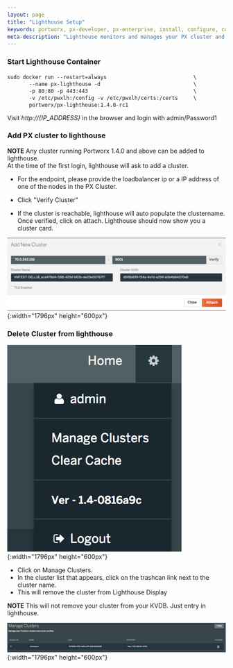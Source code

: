 ```yaml
---
layout: page
title: "Lighthouse Setup"
keywords: portworx, px-developer, px-enterprise, install, configure, container, storage, lighthouse
meta-description: "Lighthouse monitors and manages your PX cluster and storage and can be run on-prem. Find out how today."
---
```


### Start Lighthouse Container

```
sudo docker run --restart=always                            \
       --name px-lighthouse -d                              \
       -p 80:80 -p 443:443                                  \
       -v /etc/pwxlh:/config -v /etc/pwxlh/certs:/certs     \
       portworx/px-lighthouse:1.4.0-rc1
```

Visit *http://{IP_ADDRESS}* in the browser and login with admin/Password1

### Add PX cluster to lighthouse

**NOTE** Any cluster running Portworx 1.4.0 and above can be added to lighthouse.  
         At the time of the first login, lighthouse will ask to add a cluster.

* For the endpoint,  please provide the loadbalancer ip or a IP address of one of the nodes in the PX Cluster.

* Click "Verify Cluster" 

* If the cluster is reachable, lighthouse will auto populate the clustername.
   Once verified, click on attach. Lighthouse should now show you a cluster card.

![Lighthouse add new cluster](/images/lh-new-add-cluster.png){:width="1796px" height="600px"}

### Delete Cluster from lighthouse

![Lighthouse menu](/images/lh-new-menu.png){:width="1796px" height="600px"}

* Click on Manage Clusters. 
* In the cluster list that appears, click on the trashcan link next to the cluster name.
* This will remove the cluster from Lighthouse Display

**NOTE** This will not remove your cluster from your KVDB. Just entry in lighthouse.

![Lighthouse add new cluster](/images/lh-new-delete-cluster.png){:width="1796px" height="600px"}
